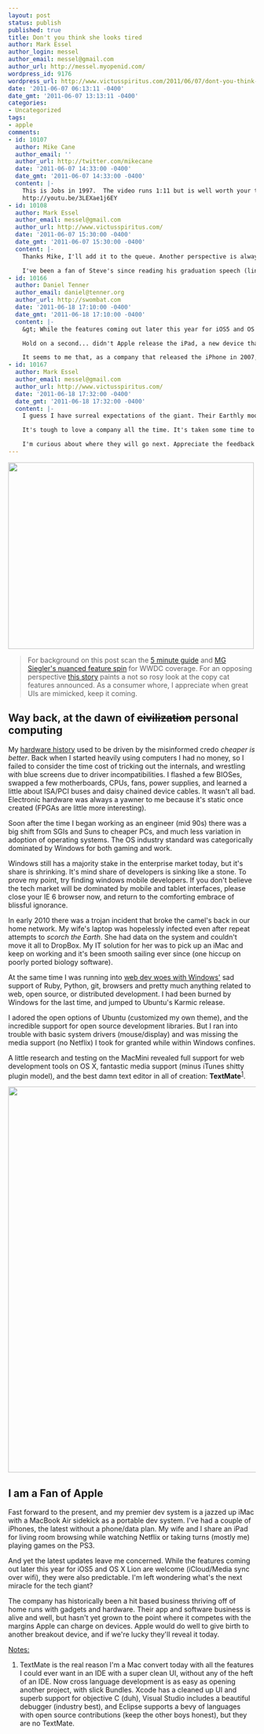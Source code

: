 ```yaml
---
layout: post
status: publish
published: true
title: Don't you think she looks tired
author: Mark Essel
author_login: messel
author_email: messel@gmail.com
author_url: http://messel.myopenid.com/
wordpress_id: 9176
wordpress_url: http://www.victusspiritus.com/2011/06/07/dont-you-think-she-looks-tired/
date: '2011-06-07 06:13:11 -0400'
date_gmt: '2011-06-07 13:13:11 -0400'
categories:
- Uncategorized
tags:
- apple
comments:
- id: 10107
  author: Mike Cane
  author_email: ''
  author_url: http://twitter.com/mikecane
  date: '2011-06-07 14:33:00 -0400'
  date_gmt: '2011-06-07 14:33:00 -0400'
  content: |-
    This is Jobs in 1997.  The video runs 1:11 but is well worth your time because Apple's strategy is all in it.  Your "hit" thinking is precisely what Apple avoids.  See what he says about opportunities still being around -- those are all the holes just plugged yesterday at WWDC.  But not every one of them was, and that's deliberate.  See also what he says about focus.
    http://youtu.be/3LEXae1j6EY
- id: 10108
  author: Mark Essel
  author_email: messel@gmail.com
  author_url: http://www.victusspiritus.com/
  date: '2011-06-07 15:30:00 -0400'
  date_gmt: '2011-06-07 15:30:00 -0400'
  content: |-
    Thanks Mike, I'll add it to the queue. Another perspective is always welcome.

    I've been a fan of Steve's since reading his graduation speech (linked in this <a href="http://www.victusspiritus.com/2009/02/23/marketing-your-time/" rel="nofollow">old post</a>).
- id: 10166
  author: Daniel Tenner
  author_email: daniel@tenner.org
  author_url: http://swombat.com
  date: '2011-06-18 17:10:00 -0400'
  date_gmt: '2011-06-18 17:10:00 -0400'
  content: |-
    &gt; While the features coming out later this year for iOS5 and OS X Lion are welcome (iCloud/Media sync over wifi), they were also predictable. I’m left wondering what’s the next miracle for the tech giant?

    Hold on a second... didn't Apple release the iPad, a new device that has basically revolutionised the computing industry and still has no viable competitor, only a year and a few months ago? How often does a company need to turn the industry upside down to match your expectation of being a consistent miracle-worker? :-)

    It seems to me that, as a company that released the iPhone in 2007, and the iPad in 2010, Apple is, as far as the last few years are concerned, definitely delivering on the promise of "regular miracles"... :-) Doesn't seem "tired" at all to me!
- id: 10167
  author: Mark Essel
  author_email: messel@gmail.com
  author_url: http://www.victusspiritus.com/
  date: '2011-06-18 17:32:00 -0400'
  date_gmt: '2011-06-18 17:32:00 -0400'
  content: |-
    I guess I have surreal expectations of the giant. Their Earthly moon base has changed my image. That architecture alone has renewed my fascination with the corporate juggernaut. 

    It's tough to love a company all the time. It's taken some time to become a full convert, and there are tiny details that irritate me about an otherwise miraculous company.

    I'm curious about where they will go next. Appreciate the feedback Daniel, keep me honest.
---
```

<p><a href="http://www.victusspiritus.com/2010/12/04/incompatible-apple-products/"><img class="aligncenter size-full wp-image-6105" title="Apple-Marbles" src="http://www.victusspiritus.com/wp-content/uploads/2010/12/Apple-Marbles.jpg" alt="" width="500" height="380" /></a></p>
<blockquote><p>
For background on this post scan the <a href="http://j.mp/ljxpD7">5 minute guide</a> and <a href="http://t.co/BANJjus">MG Siegler's nuanced feature spin</a> for WWDC coverage. For an opposing perspective <a href="http://j.mp/iJbluG">this story</a> paints a not so rosy look at the copy cat features announced. As a consumer whore, I appreciate when great UIs are mimicked, keep it coming.
</p></blockquote>
<h2>Way back, at the dawn of <del>civilization</del> personal computing</h2>
<p>My <a href="http://www.victusspiritus.com/2011/01/24/how-to-persuade-corporate-it-into-making-your-next-computer-upgrade-an-apple/">hardware history</a> used to be driven by the misinformed credo <i>cheaper is better</I>. Back when I started heavily using computers I had no money, so I failed to consider the time cost of tricking out the internals, and wrestling with blue screens due to driver incompatibilities. I flashed a few BIOSes, swapped a few motherboards, CPUs, fans, power supplies, and learned a little about ISA/PCI buses and daisy chained device cables. It wasn't all bad. Electronic hardware was always a yawner to me because it's static once created (FPGAs are little more interesting).</p>
<p>Soon after the time I began working as an engineer (mid 90s) there was a big shift from SGIs and Suns to cheaper PCs, and much less variation in adoption of operating systems. The OS industry standard was categorically dominated by Windows for both gaming and work. </p>
<p>Windows still has a majority stake in the enterprise market today, but it's share is shrinking. It's mind share of developers is sinking like a stone. To prove my point, try finding windows mobile developers. If you don't believe the tech market will be dominated by mobile and tablet interfaces, please close your IE 6 browser now, and return to the comforting embrace of blissful ignorance.</p>
<p>In early 2010 there was a trojan incident that broke the camel's back in our home network. My wife's laptop was hopelessly infected even after repeat attempts to <i>scorch the Earth</I>. She had data on the system and couldn't move it all to DropBox. My IT solution for her was to pick up an iMac and keep on working and it's been smooth sailing ever since (one hiccup on poorly ported biology software). </p>
<p>At the same time I was running into <a href="http://www.victusspiritus.com/2010/06/29/fat-guy-in-a-little-coat-ruby-on-windows/">web dev woes with Windows'</a> sad support of Ruby, Python, git, browsers and pretty much anything related to web, open source, or distributed development. I had been burned by Windows for the last time, and jumped to Ubuntu's Karmic release.</p>
<p>I adored the open options of Ubuntu (customized my own theme), and the incredible support for open source development libraries. But I ran into trouble with basic system drivers (mouse/display) and was missing the media support (no Netflix) I took for granted while within Windows confines. </p>
<p>A little research and testing on the MacMini revealed full support for web development tools on OS X, fantastic media support (minus iTunes shitty plugin model), and the best damn text editor in all of creation: <b>TextMate</b><sup><a href="#notes">1</a></sup>.</p>
<p> <a href="http://www.victusspiritus.com/2011/05/07/lifes-too-short-to-eat-boring-code/"><img src="http://www.victusspiritus.com/wp-content/uploads/2011/05/LifesTooShortToEatBoringCode_TextMate.jpg" alt="" title="LifesTooShortToEatBoringCode_TextMate" width="524" height="786" class="aligncenter size-full wp-image-8745" /></a></p>
<h2>I am a Fan of Apple</h2>
<p>Fast forward to the present, and my premier dev system is a jazzed up iMac with a MacBook Air sidekick as a portable dev system. I've had a couple of iPhones, the latest without a phone/data plan. My wife and I share an iPad for living room browsing while watching Netflix or taking turns (mostly me) playing games on the PS3. </p>
<p>And yet the latest updates leave me concerned. While the features coming out later this year for iOS5 and OS X Lion are welcome (iCloud/Media sync over wifi), they were also predictable. I'm left wondering what's the next miracle for the tech giant? </p>
<p>The company has historically been a hit based business thriving off of home runs with gadgets and hardware. Their app and software business is alive and well, but hasn't yet grown to the point where it competes with the margins Apple can charge on devices. Apple would do well to give birth to another breakout device, and if we're lucky they'll reveal it today.</p>
<p><a href="#notes" id="notes">Notes:</a></p>
<ol>
<li>TextMate is the real reason I'm a Mac convert today with all the features I could ever want in an IDE with a super clean UI, without any of the heft of an IDE. Now cross language development is as easy as opening another project, with slick Bundles. Xcode has a cleaned up UI and superb support for objective C (duh), Visual Studio includes a beautiful debugger (industry best), and Eclipse supports a bevy of languages with open source contributions (keep the other boys honest), but they are no TextMate.</li>
</ol>
